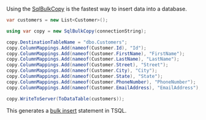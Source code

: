 Using the [SqlBulkCopy](https://docs.microsoft.com/en-us/dotnet/api/system.data.sqlclient.sqlbulkcopy)
is the fastest way to insert data into a database.

```cs
var customers = new List<Customer>();

using var copy = new SqlBulkCopy(connectionString);

copy.DestinationTableName = "dbo.Customers";
copy.ColumnMappings.Add(nameof(Customer.Id), "Id");
copy.ColumnMappings.Add(nameof(Customer.FirstName), "FirstName");
copy.ColumnMappings.Add(nameof(Customer.LastName), "LastName");
copy.ColumnMappings.Add(nameof(Customer.Street), "Street");
copy.ColumnMappings.Add(nameof(Customer.City), "City");
copy.ColumnMappings.Add(nameof(Customer.State), "State");
copy.ColumnMappings.Add(nameof(Customer.PhoneNumber), "PhoneNumber");
copy.ColumnMappings.Add(nameof(Customer.EmailAddress), "EmailAddress");

copy.WriteToServer(ToDataTable(customers));
```

This generates a [bulk insert](https://docs.microsoft.com/en-us/sql/t-sql/statements/bulk-insert-transact-sql?view=sql-server-ver15) statement in TSQL.
